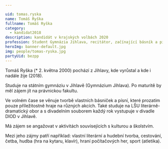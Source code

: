 ```yaml
---

uid: tomas.ryska       
name: Tomáš Ryška    
fullname: Tomáš Ryška     
category:
  - kandidat2018        
description: kandidát v krajských volbách 2020
profession: Student Gymnázia Jihlava, recitátor, začínající básník a písničkář, amatérský herec
heroImg: banner-default.jpg
img: people/tomas-ryska.jpg
partyUid: bezpp
---
```


Tomáš Ryška (* 2. května 2000) pochází z Jihlavy, kde vyrůstal a kde i nadále žije (2018).

Studuje na státním gymnáziu v Jihlavě (Gymnázium Jihlava). Po maturitě by měl zájem jít na právnickou fakultu.

Ve volném čase se věnuje tvorbě vlastních básniček a písní, které prozatím pouze příležitostně hraje na různých akcích. Také studuje na LŠU literárně-dramatický obor a s divadelním souborem každý rok vystupuje v divadle DIOD v Jihlavě.

Má zájem se angažovat v aktivitách souvisejících s kulturou a školstvím.

Mezi jeho zájmy patří například: vlastní literární a hudební tvorba, cestování, četba, hudba (hra na kytaru, klavír), hraní počítačových her, sport (atletika).
